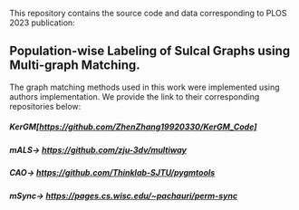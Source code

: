 This repository contains the source code and data corresponding to PLOS 2023 publication:

## Population-wise Labeling of Sulcal Graphs using Multi-graph Matching.

The graph matching methods used in this work were implemented using authors implementation. We provide the link to their corresponding repositories below:

##### KerGM[https://github.com/ZhenZhang19920330/KerGM_Code]

##### mALS-> https://github.com/zju-3dv/multiway

##### CAO-> https://github.com/Thinklab-SJTU/pygmtools
 
##### mSync-> https://pages.cs.wisc.edu/~pachauri/perm-sync
